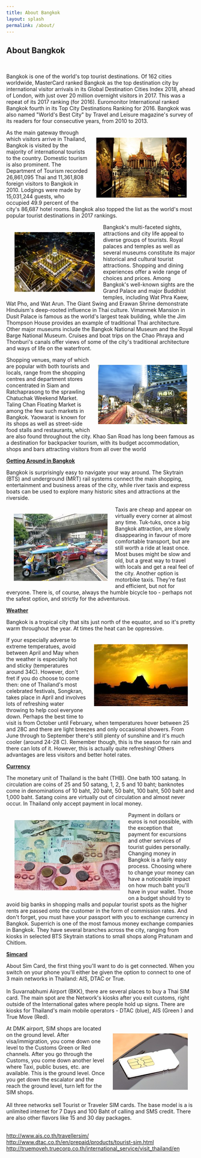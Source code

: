 ```yaml
---
title: About Bangkok
layout: splash
permalink: /about/
---
```


<h2>About Bangkok</h2><br>
<p>Bangkok is one of the world's top tourist destinations. Of 162 cities worldwide, MasterCard ranked Bangkok as the top destination city by international 
visitor arrivals in its Global Destination Cities Index 2018, ahead of London, with just over 20 million overnight visitors in 2017. This was a repeat of its 2017 
ranking (for 2016). Euromonitor International ranked Bangkok fourth in its Top City Destinations Ranking for 2016. Bangkok was also named "World's Best City" 
by Travel and Leisure magazine's survey of its readers for four consecutive years, from 2010 to 2013. </p>
<img style="float: right;  padding:20px" src="/assets/images/seattle/skt.jpg">
<p>As the main gateway through which visitors arrive in Thailand, Bangkok is visited by the majority of international tourists to the country. Domestic tourism is also prominent. 
The Department of Tourism recorded 26,861,095 Thai and 11,361,808 foreign visitors to Bangkok in 2010. Lodgings were made by 15,031,244 guests, who occupied 49.9 percent 
of the city's 86,687 hotel rooms. Bangkok also topped the list as the world's most popular tourist destinations in 2017 rankings.</p>
<img style="float: left;  padding:20px" src="/assets/images/seattle/bd.jpg">
<p>Bangkok's multi-faceted sights, attractions and city life appeal to diverse groups of tourists. Royal palaces and temples as well as several museums constitute its major 
historical and cultural tourist attractions. Shopping and dining experiences offer a wide range of choices and prices. Among Bangkok's well-known sights are the Grand Palace 
and major Buddhist temples, including Wat Phra Kaew, Wat Pho, and Wat Arun. The Giant Swing and Erawan Shrine demonstrate Hinduism's deep-rooted influence in Thai culture.
Vimanmek Mansion in Dusit Palace is famous as the world's largest teak building, while the Jim Thompson House provides an example of traditional Thai architecture. 
Other major museums include the Bangkok National Museum and the Royal Barge National Museum. Cruises and boat trips on the Chao Phraya and Thonburi's canals 
offer views of some of the city's traditional architecture and ways of life on the waterfront.	</p>	
<img style="float: right;  padding:20px" src="/assets/images/seattle/mbk.jpg">
<p>Shopping venues, many of which are popular with both tourists and locals, range from the shopping centres and department stores concentrated in Siam and 
Ratchaprasong to the sprawling Chatuchak Weekend Market. Taling Chan Floating Market is among the few such markets in Bangkok. Yaowarat is known 
for its shops as well as street-side food stalls and restaurants, which are also found throughout the city. Khao San Road has long been famous as a destination 
for backpacker tourism, with its budget accommodation, shops and bars attracting visitors from all over the world</p>	
<p><b><u>Getting Around in Bangkok</u></b></p>
<p>Bangkok is surprisingly easy to navigate your way around. The Skytrain (BTS) and underground (MRT) rail systems connect the main shopping, 
entertainment and business areas of the city, while river taxis and express boats can be used to explore many historic sites and attractions at the riverside. </p>
<img style="float: left;  padding:20px" src="/assets/images/seattle/3604.jpg">
<p>Taxis are cheap and appear on virtually every corner at almost any time. Tuk-tuks, once a big Bangkok attraction, are slowly disappearing in favour of more 
comfortable transport, but are still worth a ride at least once. Most buses might be slow and old, but a great way to travel with locals and get a real feel of the city.  
Another option is motorbike taxis. They're fast and efficient, but not for everyone. There is, of course, always the humble bicycle too - perhaps not the safest option, 
and strictly for the adventurous.</p>
<p><b><u>Weather</u></b></p>
<p>Bangkok is a tropical city that sits just north of the equator, and so it's pretty warm throughout the year. At times the heat can be oppressive. </p>
<img style="float: right;  padding:20px" src="/assets/images/seattle/2558.jpg">
<p>If your especially adverse to extreme temperatues, avoid between April and May when the weather is especially hot and sticky (temperatures around 34C). 
However, don't fret if you do choose to come then: one of Thailand's most celebrated festivals, Songkran, takes place in April and involves lots of 
refreshing water throwing to help cool everyone down. Perhaps the best time to visit is from October until February, when temperatures hover between 25 and 28C 
and there are light breezes and only occasional showers. From June through to September there's still plenty of sunshine and it's much cooler (around 24-28 C). 
Remember though, this is the season for rain and there can lots of it. However, this is actually quite refreshing! Others advantages are less visitors and better hotel rates.</p>
<p><b><u>Currency</u></b></p>	
<p>The monetary unit of Thailand is the baht (THB). One bath 100 satang. In circulation are coins of 25 and 50 satang, 1, 2, 5 and 10 baht; banknotes come in denominations 
of 10 baht, 20 baht, 50 baht, 100 baht, 500 baht and 1,000 baht. Satang coins are virtually out of circulation and almost never occur. In Thailand only accept payment in local 
money. </p>
<img style="float: left;  padding:20px" src="/assets/images/seattle/currency.jpg">
<p>	Payment in dollars or euros is not possible, with the exception that payment for excursions and other services of tourist guides personally.
Changing money in Bangkok is a fairly easy process. Choosing where to change your money can have a noticeable impact on how much baht 
you'll have in your wallet. Those on a budget should try to avoid big banks in shopping malls and popular tourist spots as the higher rents are passed 
onto the customer in the form of commission rates. And don't forget, you must have your passport with you to exchange currency in Bangkok. 
Superrich is one of the most famous money exchange companies in Bangkok. They have several branches across the city, ranging from kiosks in 
selected BTS Skytrain stations to small shops along Pratunam and Chitlom. </p>
<p><b><u>Simcard</u></b></p>	
<p>About Sim Card, the first thing you'll want to do is get connected. When you switch on your phone you'll either be given the option to connect to one of 3 main 
networks in Thailand: AIS, DTAC or True. <br><br>
In Suvarnabhumi Airport (BKK), there are several places to buy a Thai SIM card. The main spot are the Network's kiosks after you exit customs, right outside of the 
International gates where people hold up signs. There are kiosks for Thailand's main mobile operators - DTAC (blue), AIS (Green ) and True Move (Red).</p>
<img style="float: right;  padding:20px" src="/assets/images/seattle/simcard.jpg">
<p>At DMK airport, SIM shops are located on the ground level. After visa/immigration, you come down one level to the Customs Green or Red channels. 
After you go through the Customs, you come down another level where Taxi, public buses, etc. are available. This is the ground level. Once you get down the 
escalator and the reach the ground level, turn left for the SIM shops.<br><br>
All three networks sell Tourist or Traveler SIM cards. The base model is a is unlimited internet for 7 Days and 100 Baht of calling and SMS credit. 
There are also other flavors like 15 and 30 day packages.</p>
<br>
<a href="http://www.ais.co.th/travellersim/" target="_blank">http://www.ais.co.th/travellersim/</a><br>
<a href="http://www.dtac.co.th/en/prepaid/products/tourist-sim.html" target="_blank">http://www.dtac.co.th/en/prepaid/products/tourist-sim.html</a><br>
<a href="http://truemoveh.truecorp.co.th/international_service/visit_thailand/en" target="_blank">http://truemoveh.truecorp.co.th/international_service/visit_thailand/en</a><br>